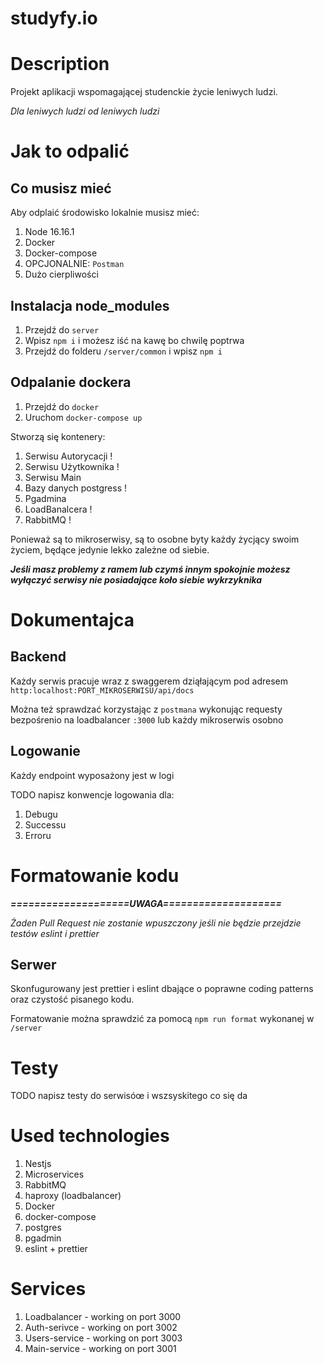 # studyfy.io

# Description

Projekt aplikacji wspomagającej studenckie życie leniwych ludzi.

_Dla leniwych ludzi od leniwych ludzi_

# Jak to odpalić

## Co musisz mieć

Aby odplaić środowisko lokalnie musisz mieć:

1. Node 16.16.1
2. Docker
3. Docker-compose
4. OPCJONALNIE: `Postman`
5. Dużo cierpliwości

## Instalacja node_modules

1. Przejdź do `server`
2. Wpisz `npm i` i możesz iść na kawę bo chwilę poptrwa
3. Przejdź do folderu `/server/common` i wpisz `npm i`

## Odpalanie dockera

1. Przejdź do `docker`
2. Uruchom `docker-compose up`

Stworzą się kontenery:

1. Serwisu Autorycacji !
2. Serwisu Użytkownika !
3. Serwisu Main
4. Bazy danych postgress !
5. Pgadmina
6. LoadBanalcera !
7. RabbitMQ !

Ponieważ są to mikroserwisy, są to osobne byty każdy życjący swoim życiem, będące jedynie lekko zależne od siebie.

**_Jeśli masz problemy z ramem lub czymś innym spokojnie możesz wyłączyć serwisy nie posiadające koło siebie wykrzyknika_**

# Dokumentajca

## Backend

Każdy serwis pracuje wraz z swaggerem dziąłającym pod adresem `http:localhost:PORT_MIKROSERWISU/api/docs`

Można też sprawdzać korzystając z `postmana` wykonując requesty bezpośrenio na loadbalancer `:3000` lub każdy mikroserwis osobno

## Logowanie

Każdy endpoint wyposażony jest w logi

TODO napisz konwencje logowania dla:

1. Debugu
2. Successu
3. Erroru

# Formatowanie kodu

**_====================UWAGA====================_**

_Żaden Pull Request nie zostanie wpuszczony jeśli nie będzie przejdzie testów eslint i prettier_

## Serwer

Skonfugurowany jest prettier i eslint dbające o poprawne coding patterns oraz czystość pisanego kodu.

Formatowanie można sprawdzić za pomocą `npm run format` wykonanej w `/server`

# Testy

TODO napisz testy do serwisóœ i wszsyskitego co się da

# Used technologies

1. Nestjs
2. Microservices
3. RabbitMQ
4. haproxy (loadbalancer)
5. Docker
6. docker-compose
7. postgres
8. pgadmin
9. eslint + prettier

# Services

1. Loadbalancer - working on port 3000
2. Auth-serivce - working on port 3002
3. Users-service - working on port 3003
4. Main-service - working on port 3001
